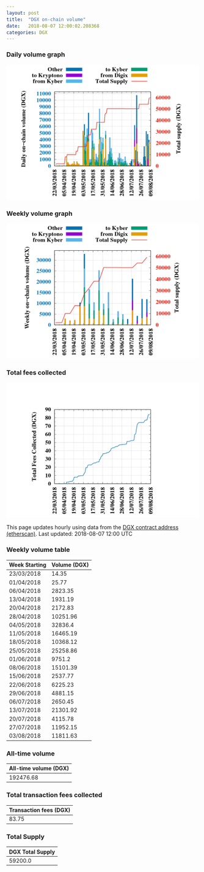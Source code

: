 ```yaml
---
layout: post
title:  "DGX on-chain volume"
date:   2018-08-07 12:00:02.208368
categories: DGX
---
```


### Daily volume graph

![DGX daily volume graph](dgxvolume_scripts/daily.png)

### Weekly volume graph

![DGX weekly volume graph](dgxvolume_scripts/out.png)

### Total fees collected

![Total fees collected](dgxvolume_scripts/fees.png)

This page updates hourly using data from the [DGX contract address (etherscan)](https://etherscan.io/token/0x4f3afec4e5a3f2a6a1a411def7d7dfe50ee057bf). Last updated:
2018-08-07 12:00 UTC

### Weekly volume table

Week Starting | Volume (DGX)
--- | ---
23/03/2018|14.35
01/04/2018|25.77
06/04/2018|2823.35
13/04/2018|1931.19
20/04/2018|2172.83
28/04/2018|10251.96
04/05/2018|32836.4
11/05/2018|16465.19
18/05/2018|10368.12
25/05/2018|25258.86
01/06/2018|9751.2
08/06/2018|15101.39
15/06/2018|2537.77
22/06/2018|6225.23
29/06/2018|4881.15
06/07/2018|2650.45
13/07/2018|21301.92
20/07/2018|4115.78
27/07/2018|11952.15
03/08/2018|11811.63


### All-time volume

| All-time volume (DGX) |
| --- |
|192476.68|

### Total transaction fees collected

| Transaction fees (DGX) |
| --- |
|83.75|

### Total Supply

| DGX Total Supply |
| --- |
|59200.0|

